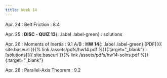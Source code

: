 ```yaml
---
title: Week 14 
---
```

Apr. 24
: Belt Friction
  : 8.4

Apr. 25
: **DISC - QUIZ 13**{: .label .label-green} 
  : solutions

Apr. 26
: Moments of Inertia
  : 9.1 A/B
: **HW 14**{: .label .label-green} [PDF]({{ site.baseurl }}{% link /assets/pdfs/hw14.pdf %}){:target="_blank"}
  : [solutions]({{ site.baseurl }}{% link /assets/pdfs/hw14-solns.pdf %}){:target="_blank"}

Apr. 28	
: Parallel-Axis Theorem 
  : 9.2

